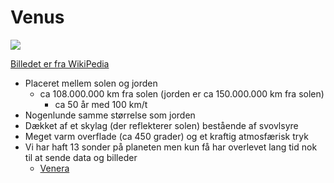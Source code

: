 # Venus

![](https://upload.wikimedia.org/wikipedia/commons/thumb/8/85/Venus_globe.jpg/800px-Venus_globe.jpg)

[Billedet er fra WikiPedia](https://commons.wikimedia.org/w/index.php?search=venus&title=Special%3ASearch&go=Go&ns0=1&ns6=1&ns12=1&ns14=1&ns100=1&ns106=1#/media/File:Venus_globe.jpg)

- Placeret mellem solen og jorden
  - ca 108.000.000 km fra solen (jorden er ca 150.000.000 km fra solen)
    - ca 50 år med 100 km/t
- Nogenlunde samme størrelse som jorden
- Dækket af et skylag (der reflekterer solen) bestående af svovlsyre
- Meget varm overflade (ca 450 grader) og et kraftig atmosfærisk tryk
- Vi har haft 13 sonder på planeten men kun få har overlevet lang tid nok til at sende data og billeder
  - [Venera](https://en.wikipedia.org/wiki/Venera)
